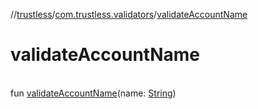//[trustless](../../index.md)/[com.trustless.validators](index.md)/[validateAccountName](validate-account-name.md)

# validateAccountName

\
fun [validateAccountName](validate-account-name.md)(name: [String](https://kotlinlang.org/api/latest/jvm/stdlib/kotlin/-string/index.html))

